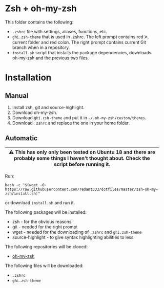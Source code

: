 # Zsh + oh-my-zsh
This folder contains the following:
- `.zshrc` file with settings, aliases, functions, etc.
- `ghi.zsh-theme` that is used in .zshrc. The left prompt contains red ᗈ, current folder and red colon. The right prompt contains current Git branch when in a repository.
- `install.sh` script that installs the package dependencies, downloads oh-my-zsh and the previous two files.

# Installation
## Manual
1. Install zsh, git and source-highlight.
2. Download oh-my-zsh.
3. Download `ghi.zsh-theme` and put it in `~/.oh-my-zsh/custom/themes`.
4. Download `.zshrc` and replace the one in your home folder.

## Automatic
| :warning: This has only only been tested on Ubuntu 18 and there are probably some things I haven't thought about. Check the script before running it.|
| - |

Run:

```bash -c "$(wget -O- https://raw.githubusercontent.com/redant333/dotfiles/master/zsh-oh-my-zsh/install.sh)"```

or download `install.sh` and run it.

The following packages will be installed:
- zsh - for the obvious reasons
- git - needed for the right prompt
- wget - needed for the downloading of `.zshrc` and `ghi.zsh-theme`
- source-highlight - to give syntax highlighting abilities to less

The following repositories will be cloned:
- [oh-my-zsh](https://github.com/robbyrussell/oh-my-zsh)

The following files will be downloaded:
- `.zshrc`
- `ghi.zsh-theme`
